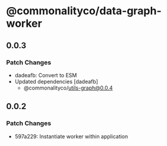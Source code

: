 # @commonalityco/data-graph-worker

## 0.0.3

### Patch Changes

- dadeafb: Convert to ESM
- Updated dependencies [dadeafb]
  - @commonalityco/utils-graph@0.0.4

## 0.0.2

### Patch Changes

- 597a229: Instantiate worker within application
